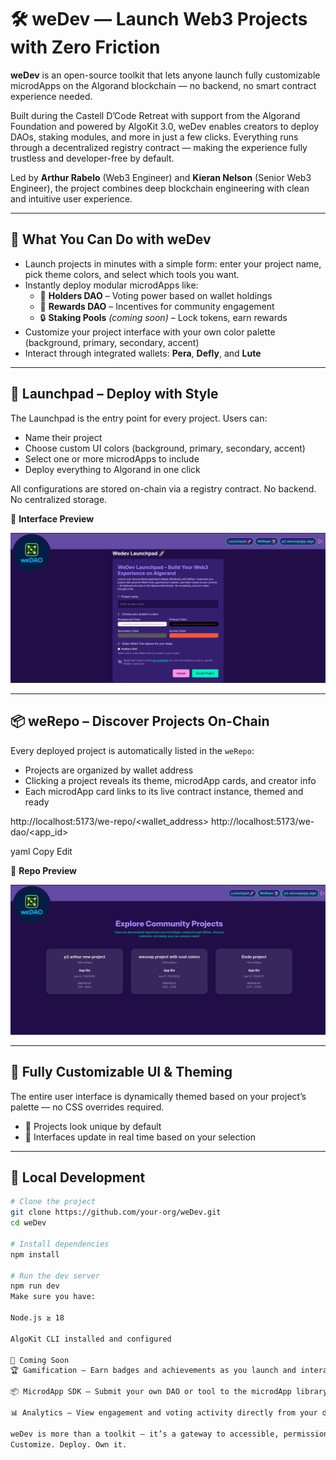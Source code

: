 # 🛠️ weDev — Launch Web3 Projects with Zero Friction

**weDev** is an open-source toolkit that lets anyone launch fully customizable microdApps on the Algorand blockchain — no backend, no smart contract experience needed.

Built during the Castell D’Code Retreat with support from the Algorand Foundation and powered by AlgoKit 3.0, weDev enables creators to deploy DAOs, staking modules, and more in just a few clicks. Everything runs through a decentralized registry contract — making the experience fully trustless and developer-free by default.

Led by **Arthur Rabelo** (Web3 Engineer) and **Kieran Nelson** (Senior Web3 Engineer), the project combines deep blockchain engineering with clean and intuitive user experience.

---

## 🚀 What You Can Do with weDev

- Launch projects in minutes with a simple form: enter your project name, pick theme colors, and select which tools you want.
- Instantly deploy modular microdApps like:
  - 🧩 **Holders DAO** – Voting power based on wallet holdings
  - 🎯 **Rewards DAO** – Incentives for community engagement
  - 🔒 **Staking Pools** _(coming soon)_ – Lock tokens, earn rewards
- Customize your project interface with your own color palette (background, primary, secondary, accent)
- Interact through integrated wallets: **Pera**, **Defly**, and **Lute**

---

## 🧷 Launchpad – Deploy with Style

The Launchpad is the entry point for every project. Users can:

- Name their project
- Choose custom UI colors (background, primary, secondary, accent)
- Select one or more microdApps to include
- Deploy everything to Algorand in one click

All configurations are stored on-chain via a registry contract. No backend. No centralized storage.

📸 **Interface Preview**

![Launchpad Screenshot](launchpad_screenshot.png)

---

## 📦 weRepo – Discover Projects On-Chain

Every deployed project is automatically listed in the `weRepo`:

- Projects are organized by wallet address
- Clicking a project reveals its theme, microdApp cards, and creator info
- Each microdApp card links to its live contract instance, themed and ready

http://localhost:5173/we-repo/<wallet_address> http://localhost:5173/we-dao/<app_id>

yaml
Copy
Edit

📸 **Repo Preview**

![weRepo Screenshot](werepo_screenshot.png)

---

## 🌈 Fully Customizable UI & Theming

The entire user interface is dynamically themed based on your project’s palette — no CSS overrides required.

- 🎨 Projects look unique by default
- 💫 Interfaces update in real time based on your selection

---

## 🧰 Local Development

```bash
# Clone the project
git clone https://github.com/your-org/weDev.git
cd weDev

# Install dependencies
npm install

# Run the dev server
npm run dev
Make sure you have:

Node.js ≥ 18

AlgoKit CLI installed and configured

🔮 Coming Soon
🏆 Gamification – Earn badges and achievements as you launch and interact

📦 MicrodApp SDK – Submit your own DAO or tool to the microdApp library

📊 Analytics – View engagement and voting activity directly from your dashboard

weDev is more than a toolkit — it’s a gateway to accessible, permissionless Web3 creation.
Customize. Deploy. Own it.
```
